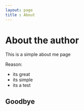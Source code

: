 ```yaml
---
layout: page
title : About
---
```


# About the author 

This is a simple about me page 

Reason: 
- its great
- its simple 
- its a test 

## Goodbye 
